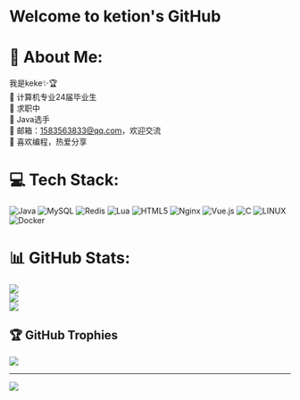 # Welcome to ketion's GitHub

# 💫 About Me:
我是keke✨🏆<br>🔭 计算机专业24届毕业生<br>👯 求职中<br>🌱 Java选手<br>💬 邮箱：1583563833@qq.com，欢迎交流<br>💌 喜欢编程，热爱分享


# 💻 Tech Stack:
![Java](https://img.shields.io/badge/java-%23ED8B00.svg?style=for-the-badge&logo=java&logoColor=white) ![MySQL](https://img.shields.io/badge/mysql-%2300f.svg?style=for-the-badge&logo=mysql&logoColor=white) ![Redis](https://img.shields.io/badge/redis-%23DD0031.svg?style=for-the-badge&logo=redis&logoColor=white) ![Lua](https://img.shields.io/badge/lua-%232C2D72.svg?style=for-the-badge&logo=lua&logoColor=white) ![HTML5](https://img.shields.io/badge/html5-%23E34F26.svg?style=for-the-badge&logo=html5&logoColor=white) ![Nginx](https://img.shields.io/badge/nginx-%23009639.svg?style=for-the-badge&logo=nginx&logoColor=white) ![Vue.js](https://img.shields.io/badge/vuejs-%2335495e.svg?style=for-the-badge&logo=vuedotjs&logoColor=%234FC08D) ![C](https://img.shields.io/badge/c-%2300599C.svg?style=for-the-badge&logo=c&logoColor=white) ![LINUX](https://img.shields.io/badge/Linux-FCC624?style=for-the-badge&logo=linux&logoColor=black) ![Docker](https://img.shields.io/badge/docker-%230db7ed.svg?style=for-the-badge&logo=docker&logoColor=white) 
# 📊 GitHub Stats:
![](https://github-readme-stats.vercel.app/api?username=ketion18&theme=radical&hide_border=false&include_all_commits=false&count_private=false)<br/>
![](https://github-readme-streak-stats.herokuapp.com/?user=ketion18&theme=radical&hide_border=false)<br/>
![](https://github-readme-stats.vercel.app/api/top-langs/?username=ketion18&theme=radical&hide_border=false&include_all_commits=false&count_private=false&layout=compact)

## 🏆 GitHub Trophies
![](https://github-profile-trophy.vercel.app/?username=ketion18&theme=radical&no-frame=false&no-bg=false&margin-w=4)

---
[![](https://visitcount.itsvg.in/api?id=ketion18&icon=0&color=0)](https://visitcount.itsvg.in)

<!-- Proudly created with GPRM ( https://gprm.itsvg.in ) -->
